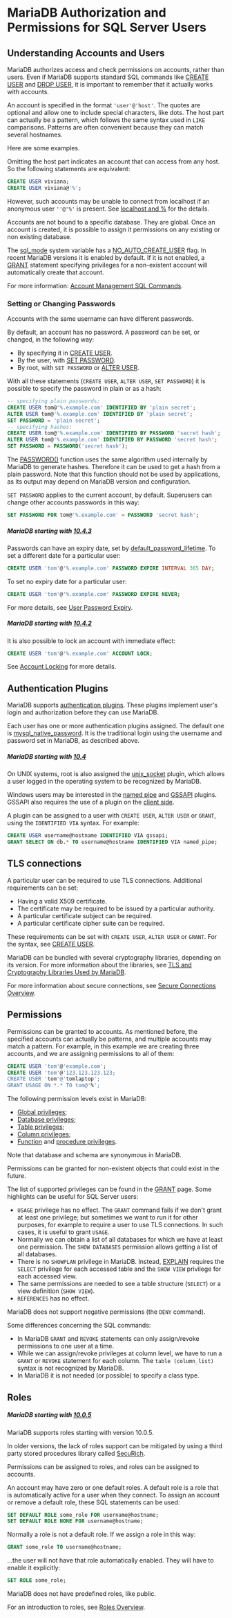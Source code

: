 # MariaDB Authorization and Permissions for SQL Server Users

## Understanding Accounts and Users

MariaDB authorizes access and check permissions on accounts, rather than users. Even if MariaDB supports standard SQL commands like [CREATE USER](/sql-statements-structure/sql-statements/account-management-sql-commands/create-user) and [DROP USER](/sql-statements-structure/sql-statements/account-management-sql-commands/drop-user), it is important to remember that it actually works with accounts.

An account is specified in the format `'user'@'host'`. The quotes are optional and allow one to include special characters, like dots. The host part can actually be a pattern, which follows the same syntax used in `LIKE` comparisons. Patterns are often convenient because they can match several hostnames.

Here are some examples.

Omitting the host part indicates an account that can access from any host. So the following statements are equivalent:

```sql
CREATE USER viviana;
CREATE USER viviana@'%';
```

However, such accounts may be unable to connect from localhost if an anonymous user `''@'%'` is present. See [localhost and %](/kb/en/troubleshooting-connection-issues/#localhost-and) for the details.

Accounts are not bound to a specific database. They are global. Once an account is created, it is possible to assign it permissions on any existing or non existing database.

The [sql_mode](/mariadb-administration/variables-and-modes/sql-mode) system variable has a [NO_AUTO_CREATE_USER](/kb/en/sql-mode/#no_auto_create_user) flag. In recent MariaDB versions it is enabled by default. If it is not enabled, a [GRANT](/sql-statements-structure/sql-statements/account-management-sql-commands/grant) statement specifying privileges for a non-existent account will automatically create that account.

For more information: [Account Management SQL Commands](/sql-statements-structure/sql-statements/account-management-sql-commands).

### Setting or Changing Passwords

Accounts with the same username can have different passwords.

By default, an account has no password. A password can be set, or changed, in the following way:

- By specifying it in [CREATE USER](/sql-statements-structure/sql-statements/account-management-sql-commands/create-user).
- By the user, with [SET PASSWORD](/sql-statements-structure/sql-statements/account-management-sql-commands/set-password).
- By root, with `SET PASSWORD` or [ALTER USER](/sql-statements-structure/sql-statements/account-management-sql-commands/alter-user).

With all these statements (`CREATE USER`, `ALTER USER`, `SET PASSWORD`) it is possible to specify the password in plain or as a hash:

```sql
-- specifying plain passwords:
CREATE USER tom@'%.example.com' IDENTIFIED BY 'plain secret';
ALTER USER tom@'%.example.com' IDENTIFIED BY 'plain secret';
SET PASSWORD = 'plain secret';
-- specifying hashes:
CREATE USER tom@'%.example.com' IDENTIFIED BY PASSWORD 'secret hash';
ALTER USER tom@'%.example.com' IDENTIFIED BY PASSWORD 'secret hash';
SET PASSWORD = PASSWORD('secret hash');
```

The [PASSWORD()](/built-in-functions/secondary-functions/encryption-hashing-and-compression-functions/password) function uses the same algorithm used internally by MariaDB to generate hashes. Therefore it can be used to get a hash from a plain password. Note that this function should not be used by applications, as its output may depend on MariaDB version and configuration.

`SET PASSWORD` applies to the current account, by default. Superusers can change other accounts passwords in this way:

```sql
SET PASSWORD FOR tom@'%.example.com' = PASSWORD 'secret hash';
```

##### MariaDB starting with [10.4.3](/kb/en/mariadb-1043-release-notes/)

Passwords can have an expiry date, set by [default_password_lifetime](/kb/en/server-system-variables/#default_password_lifetime). To set a different date for a particular user:

```sql
CREATE USER 'tom'@'%.example.com' PASSWORD EXPIRE INTERVAL 365 DAY;
```

To set no expiry date for a particular user:

```sql
CREATE USER 'tom'@'%.example.com' PASSWORD EXPIRE NEVER;
```

For more details, see [User Password Expiry](/mariadb-administration/user-server-security/user-account-management/user-password-expiry).

##### MariaDB starting with [10.4.2](/kb/en/mariadb-1042-release-notes/)

It is also possible to lock an account with immediate effect:

```sql
CREATE USER 'tom'@'%.example.com' ACCOUNT LOCK;
```

See [Account Locking](/mariadb-administration/user-server-security/user-account-management/account-locking) for more details.

## Authentication Plugins

MariaDB supports [authentication plugins](/columns-storage-engines-and-plugins/plugins/authentication-plugins). These plugins implement user's login and authorization before they can use MariaDB.

Each user has one or more authentication plugins assigned. The default one is [mysql_native_password](/columns-storage-engines-and-plugins/plugins/authentication-plugins/authentication-plugin-mysql_native_password). It is the traditional login using the username and password set in MariaDB, as described above.

##### MariaDB starting with [10.4](/kb/en/what-is-mariadb-104/)

On UNIX systems, root is also assigned the [unix_socket](/columns-storage-engines-and-plugins/plugins/authentication-plugins/authentication-plugin-unix-socket) plugin, which allows a user logged in the operating system to be recognized by MariaDB.

Windows users may be interested in the [named pipe](/columns-storage-engines-and-plugins/plugins/authentication-plugins/authentication-plugin-named-pipe) and [GSSAPI](/columns-storage-engines-and-plugins/plugins/authentication-plugins/authentication-plugin-gssapi) plugins. GSSAPI also requires the use of a plugin on the [client side](/kb/en/authentication-plugin-gssapi/#support-in-client-libraries).

A plugin can be assigned to a user with `CREATE USER`, `ALTER USER` or `GRANT`, using the `IDENTIFIED VIA` syntax. For example:

```sql
CREATE USER username@hostname IDENTIFIED VIA gssapi;
GRANT SELECT ON db.* TO username@hostname IDENTIFIED VIA named_pipe;
```

## TLS connections

A particular user can be required to use TLS connections. Additional requirements can be set:

- Having a valid X509 certificate.
- The certificate may be required to be issued by a particular authority.
- A particular certificate subject can be required.
- A particular certificate cipher suite can be required.

These requirements can be set with `CREATE USER`, `ALTER USER` or `GRANT`. For the syntax, see [CREATE USER](/kb/en/create-user/#tls-options).

MariaDB can be bundled with several cryptography libraries, depending on its version. For more information about the libraries, see [TLS and Cryptography Libraries Used by MariaDB](/mariadb-administration/user-server-security/securing-mariadb/securing-mariadb-encryption/tls-and-cryptography-libraries-used-by-mariadb).

For more information about secure connections, see [Secure Connections Overview](/mariadb-administration/user-server-security/securing-mariadb/securing-mariadb-encryption/data-in-transit-encryption/secure-connections-overview).

## Permissions

Permissions can be granted to accounts. As mentioned before, the specified accounts can actually be patterns, and multiple accounts may match a pattern. For example, in this example we are creating three accounts, and we are assigning permissions to all of them:

```sql
CREATE USER 'tom'@'example.com';
CREATE USER 'tom'@'123.123.123.123;
CREATE USER 'tom'@'tomlaptop';
GRANT USAGE ON *.* TO tom@'%';
```

The following permission levels exist in MariaDB:

- [Global privileges](/kb/en/grant/#global-privileges);
- [Database privileges](/kb/en/grant/#database-privileges);
- [Table privileges](/kb/en/grant/#table-privileges);
- [Column privileges](/kb/en/grant/#column-privileges);
- [Function](/kb/en/grant/#function-privileges) and [procedure privileges](/kb/en/grant/#procedure-privileges).

Note that database and schema are synonymous in MariaDB.

Permissions can be granted for non-existent objects that could exist in the future.

The list of supported privileges can be found in the [GRANT](/sql-statements-structure/sql-statements/account-management-sql-commands/grant) page. Some highlights can be useful for SQL Server users:

- `USAGE` privilege has no effect. The `GRANT` command fails if we don't grant at least one privilege; but sometimes we want to run it for other purposes, for example to require a user to use TLS connections. In such cases, it is useful to grant `USAGE`.
- Normally we can obtain a list of all databases for which we have at least one permission. The `SHOW DATABASES` permission allows getting a list of all databases.
- There is no `SHOWPLAN` privilege in MariaDB. Instead, [EXPLAIN](/sql-statements-structure/sql-statements/administrative-sql-statements/analyze-and-explain-statements/explain) requires the `SELECT` privilege for each accessed table and the `SHOW VIEW` privilege for each accessed view.
- The same permissions are needed to see a table structure (`SELECT`) or a view definition (`SHOW VIEW`).
- `REFERENCES` has no effect.

MariaDB does not support negative permissions (the `DENY` command).

Some differences concerning the SQL commands:

- In MariaDB `GRANT` and `REVOKE` statements can only assign/revoke permissions to one user at a time.
- While we can assign/revoke privileges at column level, we have to run a `GRANT` or `REVOKE` statement for each column. The `table (column_list)` syntax is not recognized by MariaDB.
- In MariaDB it is not needed (or possible) to specify a class type.

## Roles

##### MariaDB starting with [10.0.5](/kb/en/mariadb-1005-release-notes/)

MariaDB supports roles starting with version 10.0.5.

In older versions, the lack of roles support can be mitigated by using a third party stored procedures library called [SecuRich](/mariadb-administration/user-server-security/user-account-management/roles/securich).

Permissions can be assigned to roles, and roles can be assigned to accounts.

An account may have zero or one default roles. A default role is a role that is automatically active for a user when they connect. To assign an account or remove a default role, these SQL statements can be used:

```sql
SET DEFAULT ROLE some_role FOR username@hostname;
SET DEFAULT ROLE NONE FOR username@hostname;
```

Normally a role is not a default role. If we assign a role in this way:

```sql
GRANT some_role TO username@hostname;
```

...the user will not have that role automatically enabled. They will have to enable it explicitly:

```sql
SET ROLE some_role;
```

MariaDB does not have predefined roles, like public.

For an introduction to roles, see [Roles Overview](/mariadb-administration/user-server-security/user-account-management/roles/roles_overview).